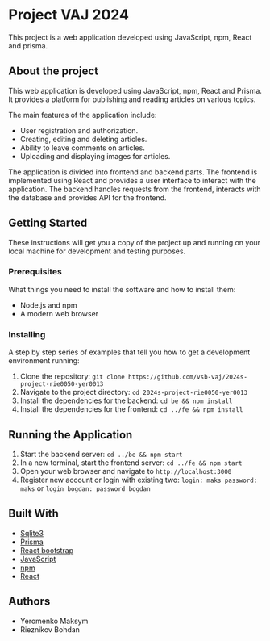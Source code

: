 # Project VAJ 2024

This project is a web application developed using JavaScript, npm, React and prisma.

## About the project

This web application is developed using JavaScript, npm, React and Prisma. It provides a platform for publishing and reading articles on various topics.

The main features of the application include:

-   User registration and authorization.
-   Creating, editing and deleting articles.
-   Ability to leave comments on articles.
-   Uploading and displaying images for articles.

The application is divided into frontend and backend parts. The frontend is implemented using React and provides a user interface to interact with the application. The backend handles requests from the frontend, interacts with the database and provides API for the frontend.

## Getting Started

These instructions will get you a copy of the project up and running on your local machine for development and testing
purposes.

### Prerequisites

What things you need to install the software and how to install them:

-   Node.js and npm
-   A modern web browser

### Installing

A step by step series of examples that tell you how to get a development environment running:

1. Clone the repository: `git clone https://github.com/vsb-vaj/2024s-project-rie0050-yer0013`
2. Navigate to the project directory: `cd 2024s-project-rie0050-yer0013`
3. Install the dependencies for the backend: `cd be && npm install`
4. Install the dependencies for the frontend: `cd ../fe && npm install`

## Running the Application

1. Start the backend server: `cd ../be && npm start`
2. In a new terminal, start the frontend server: `cd ../fe && npm start`
3. Open your web browser and navigate to `http://localhost:3000`
4. Register new account or login with existing two:
   `login: maks password: maks` or `login bogdan: password bogdan`

## Built With

-   [Sqlite3](https://www.sqlite.org/index.html)
-   [Prisma](https://www.prisma.io/)
-   [React bootstrap](https://react-bootstrap.github.io/)
-   [JavaScript](https://developer.mozilla.org/en-US/docs/Web/JavaScript)
-   [npm](https://www.npmjs.com/)
-   [React](https://reactjs.org/)

## Authors

-   Yeromenko Maksym
-   Rieznikov Bohdan
